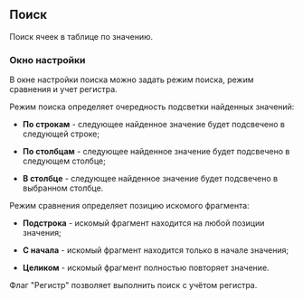 ## Поиск

Поиск ячеек в таблице по значению.

### Окно настройки

В окне настройки поиска можно задать режим поиска, режим сравнения и учет регистра.

Режим поиска определяет очередность подсветки найденных значений:

* **По строкам** - следующее найденное значение будет подсвечено в следующей строке;

* **По столбцам** - следующее найденное значение будет подсвечено в следующем столбце;

* **В столбце** - следующее найденное значение будет подсвечено в выбранном столбце.

Режим сравнения определяет позицию искомого фрагмента:

* **Подстрока** - искомый фрагмент находится на любой позиции значения;

* **С начала** - искомый фрагмент находится только в начале значения;

* **Целиком** - искомый фрагмент полностью повторяет значение.

Флаг "Регистр" позволяет выполнить поиск с учётом регистра.

